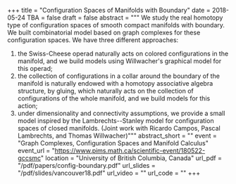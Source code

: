 +++
title = "Configuration Spaces of Manifolds with Boundary"
date = 2018-05-24
TBA = false
draft = false
abstract = """
We study the real homotopy type of configuration spaces of smooth compact manifolds with boundary. We built combinatorial model based on graph complexes for these configuration spaces. We have three different approaches:
1. the Swiss-Cheese operad naturally acts on colored configurations in the manifold, and we build models using Willwacher's graphical model for this operad;
1. the collection of configurations in a collar around the boundary of the manifold is naturally endowed with a homotopy associative algebra structure, by gluing, which naturally acts on the collection of configurations of the whole manifold, and we build models for this action;
3. under dimensionality and connectivity assumptions, we provide a small model inspired by the Lambrechts--Stanley model for configuration spaces of closed manifolds.
(Joint work with Ricardo Campos, Pascal Lambrechts, and Thomas Willwacher)"""
abstract_short = ""
event = "Graph Complexes, Configuration Spaces and Manifold Calculus"
event_url = "https://www.pims.math.ca/scientific-event/180522-gccsmc"
location = "University of British Columbia, Canada"
url_pdf = "/pdf/papers/config-boundary.pdf"
url_slides = "/pdf/slides/vancouver18.pdf"
url_video = ""
url_code = ""
+++
